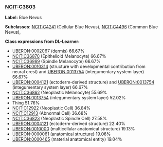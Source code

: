 
### [NCIT:C3803](http://purl.obolibrary.org/obo/NCIT_C3803)
**Label:** Blue Nevus

**Subclasses:** [NCIT:C4241](http://purl.obolibrary.org/obo/NCIT_C4241) (Cellular Blue Nevus), [NCIT:C4496](http://purl.obolibrary.org/obo/NCIT_C4496) (Common Blue Nevus), 

**Class expressions from DL-Learner:**

- [UBERON:0002067](http://purl.obolibrary.org/obo/UBERON_0002067) (dermis) 66.67%
- [NCIT:C36870](http://purl.obolibrary.org/obo/NCIT_C36870) (Epithelioid Melanocyte) 66.67%
- [NCIT:C36869](http://purl.obolibrary.org/obo/NCIT_C36869) (Spindle Melanocyte) 66.67%
- [UBERON:0010314](http://purl.obolibrary.org/obo/UBERON_0010314) (structure with developmental contribution from neural crest) and [UBERON:0013754](http://purl.obolibrary.org/obo/UBERON_0013754) (integumentary system layer) 66.67%
- [UBERON:0004121](http://purl.obolibrary.org/obo/UBERON_0004121) (ectoderm-derived structure) and [UBERON:0013754](http://purl.obolibrary.org/obo/UBERON_0013754) (integumentary system layer) 66.67%
- [NCIT:C36862](http://purl.obolibrary.org/obo/NCIT_C36862) (Neoplastic Melanocyte) 55.69%
- [UBERON:0013754](http://purl.obolibrary.org/obo/UBERON_0013754) (integumentary system layer) 52.02%
- Thing 51.76%
- [NCIT:C12922](http://purl.obolibrary.org/obo/NCIT_C12922) (Neoplastic Cell) 36.84%
- [NCIT:C12913](http://purl.obolibrary.org/obo/NCIT_C12913) (Abnormal Cell) 36.68%
- [NCIT:C36823](http://purl.obolibrary.org/obo/NCIT_C36823) (Neoplastic Spindle Cell) 27.58%
- [UBERON:0004121](http://purl.obolibrary.org/obo/UBERON_0004121) (ectoderm-derived structure) 22.40%
- [UBERON:0010000](http://purl.obolibrary.org/obo/UBERON_0010000) (multicellular anatomical structure) 19.13%
- [UBERON:0000061](http://purl.obolibrary.org/obo/UBERON_0000061) (anatomical structure) 19.06%
- [UBERON:0000465](http://purl.obolibrary.org/obo/UBERON_0000465) (material anatomical entity) 19.04%


